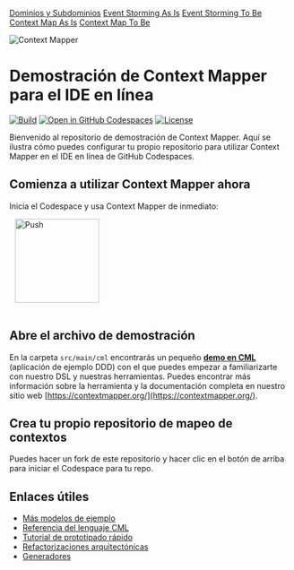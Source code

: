 [Dominios y Subdominios](/src/main/cml/alpes_partners.cml)
[Event Storming As Is](/eventstorming/EventStorming%20-%20As%20is.jpg)
[Event Storming To Be](/eventstorming/EventStorming%20-%20To-Be.jpg)
[Context Map As Is](/eventstorming/alpes_partners_contextmap_AS-IS.png)
[Context Map To Be](/eventstorming/alpes_partners_contextmap_TO-BE.png)

![Context Mapper](https://raw.githubusercontent.com/wiki/ContextMapper/context-mapper-dsl/logo/cm-logo-github-small.png)
# Demostración de Context Mapper para el IDE en línea
[![Build](https://github.com/ContextMapper/web-ide-demo/actions/workflows/build.yml/badge.svg)](https://github.com/ContextMapper/web-ide-demo/actions) [![Open in GitHub Codespaces](https://github.com/codespaces/badge.svg)](https://github.com/codespaces/new?hide_repo_select=true&repo=ContextMapper/web-ide-demo) [![License](https://img.shields.io/badge/License-Apache%202.0-blue.svg)](https://opensource.org/licenses/Apache-2.0)

Bienvenido al repositorio de demostración de Context Mapper. Aquí se ilustra cómo puedes configurar tu propio repositorio para utilizar Context Mapper en el IDE en línea de GitHub Codespaces.

## Comienza a utilizar Context Mapper ahora
Inicia el Codespace y usa Context Mapper de inmediato:

<a href="https://github.com/codespaces/new?hide_repo_select=true&repo=ContextMapper/web-ide-demo" style="padding: 10px;">
    <img src="https://github.com/codespaces/badge.svg" width="150" alt="Push" align="center">
</a>
<br/><br/>

## Abre el archivo de demostración
En la carpeta `src/main/cml` encontrarás un pequeño **[demo en CML](./src/main/cml/demo.cml)** (aplicación de ejemplo DDD) con el que puedes empezar a familiarizarte con nuestro DSL y nuestras herramientas.
Puedes encontrar más información sobre la herramienta y la documentación completa en nuestro sitio web [https://contextmapper.org/](https://contextmapper.org/).

## Crea tu propio repositorio de mapeo de contextos
Puedes hacer un fork de este repositorio y hacer clic en el botón de arriba para iniciar el Codespace para tu repo.

## Enlaces útiles

 * [Más modelos de ejemplo](https://github.com/ContextMapper/context-mapper-examples)
 * [Referencia del lenguaje CML](https://contextmapper.org/docs/language-reference/)
 * [Tutorial de prototipado rápido](https://contextmapper.org/docs/rapid-ooad/)
 * [Refactorizaciones arquitectónicas](https://contextmapper.org/docs/architectural-refactorings/)
 * [Generadores](https://contextmapper.org/docs/generators/)
